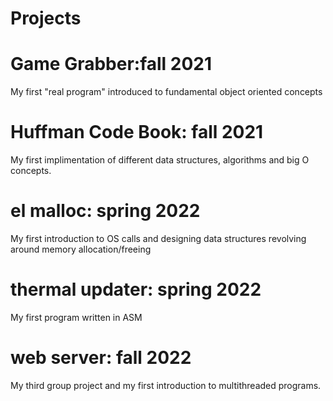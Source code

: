 # Projects
# Game Grabber:fall 2021
My first "real program" introduced to fundamental object oriented concepts
# Huffman Code Book: fall 2021
My first implimentation of different data structures, algorithms and big O concepts.
# el malloc: spring 2022
My first introduction to OS calls and designing data structures revolving around memory allocation/freeing
# thermal updater: spring 2022
My first program written in ASM
# web server: fall 2022
My third group project and my first introduction to multithreaded programs.

